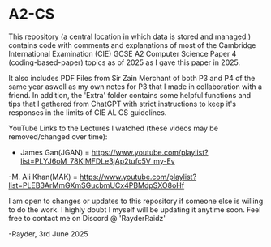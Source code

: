 # A2-CS
This repository (a central location in which data is stored and managed.) contains code with comments and explanations of most of the Cambridge International Examination (CIE) GCSE A2 Computer Science Paper 4 (coding-based-paper) topics as of 2025 as I gave this paper in 2025.

It also includes PDF Files from Sir Zain Merchant of both P3 and P4 of the same year aswell as my own notes for P3 that I made in collaboration with a friend. In addition, the 'Extra' folder contains some helpful functions and tips that I gathered from ChatGPT with strict instructions to keep it's responses in the limits of CIE AL CS guidelines.

YouTube Links to the Lectures I watched (these videos may be removed/changed over time):
- James Gan(JGAN) = https://www.youtube.com/playlist?list=PLYJ6oM_78KIMFDLe3jAp2tufc5V_my-Ev

-M. Ali Khan(MAK) = https://www.youtube.com/playlist?list=PLEB3ArMmGXmSGucbmUCx4PBMdpSXO8oHf

I am open to changes or updates to this repository if someone else is willing to do the work. I highly doubt I myself will be updating it anytime soon. Feel free to contact me on Discord @ 'RayderRaidz'

-Rayder, 3rd June 2025
